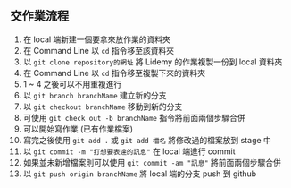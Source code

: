 ## 交作業流程
1. 在 local 端新建一個要拿來放作業的資料夾
2. 在 Command Line 以 `cd` 指令移至該資料夾
3. 以 `git clone repository的網址` 將 Lidemy 的作業複製一份到 local 資料夾
4. 在 Command Line 以 `cd` 指令移至複製下來的資料夾
5. 1 ~ 4 之後可以不用重複進行
6. 以 `git branch branchName` 建立新的分支
7. 以 `git checkout branchName` 移動到新的分支
8. 可使用 `git check out -b branchName` 指令將前面兩個步驟合併
9. 可以開始寫作業 (已有作業檔案)
10. 寫完之後使用 `git add .` 或 `git add 檔名` 將修改過的檔案放到 stage 中
11. 以 `git commit -m "打想要表達的訊息"` 在 local 端進行 commit
12. 如果並未新增檔案則可以使用 `git commit -am "訊息"` 將前面兩個步驟合併
13. 以 `git push origin branchName` 將 local 端的分支 push 到 github